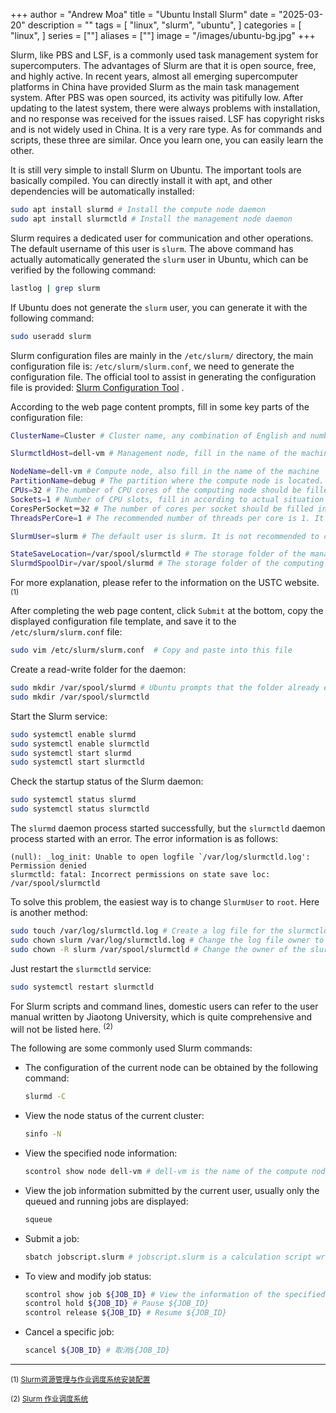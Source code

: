 +++
author = "Andrew Moa"
title = "Ubuntu Install Slurm"
date = "2025-03-20"
description = ""
tags = [
    "linux",
    "slurm",
    "ubuntu",
]
categories = [
    "linux",
]
series = [""]
aliases = [""]
image = "/images/ubuntu-bg.jpg"
+++

Slurm, like PBS and LSF, is a commonly used task management system for supercomputers. The advantages of Slurm are that it is open source, free, and highly active. In recent years, almost all emerging supercomputer platforms in China have provided Slurm as the main task management system. After PBS was open sourced, its activity was pitifully low. After updating to the latest system, there were always problems with installation, and no response was received for the issues raised. LSF has copyright risks and is not widely used in China. It is a very rare type. As for commands and scripts, these three are similar. Once you learn one, you can easily learn the other.

It is still very simple to install Slurm on Ubuntu. The important tools are basically compiled. You can directly install it with apt, and other dependencies will be automatically installed:
```Bash
sudo apt install slurmd	# Install the compute node daemon
sudo apt install slurmctld # Install the management node daemon
```

Slurm requires a dedicated user for communication and other operations. The default username of this user is `slurm`. The above command has actually automatically generated the `slurm` user in Ubuntu, which can be verified by the following command:
```Bash
lastlog | grep slurm
```

If Ubuntu does not generate the `slurm` user, you can generate it with the following command:
```Bash
sudo useradd slurm
```

Slurm configuration files are mainly in the `/etc/slurm/` directory, the main configuration file is: `/etc/slurm/slurm.conf`, we need to generate the configuration file. The official tool to assist in generating the configuration file is provided: [Slurm Configuration Tool](https://slurm.schedmd.com/configurator.html) .

According to the web page content prompts, fill in some key parts of the configuration file:
```Bash
ClusterName=Cluster # Cluster name, any combination of English and numbers

SlurmctldHost=dell-vm # Management node, fill in the name of the machine here

NodeName=dell-vm # Compute node, also fill in the name of the machine
PartitionName=debug # The partition where the compute node is located. The default value is debug.
CPUs=32 # The number of CPU cores of the computing node should be filled in according to the actual situation.
Sockets=1 # Number of CPU slots, fill in according to actual situation
CoresPerSocket＝32 # The number of cores per socket should be filled in according to the actual situation.
ThreadsPerCore=1 # The recommended number of threads per core is 1. It is not recommended to enable hyperthreading.

SlurmUser=slurm # The default user is slurm. It is not recommended to change to root user.

StateSaveLocation=/var/spool/slurmctld # The storage folder of the management node daemon process, the default is OK
SlurmdSpoolDir=/var/spool/slurmd # The storage folder of the computing point daemon process, the default is OK
```
For more explanation, please refer to the information on the USTC website. <sup>(1)

After completing the web page content, click `Submit` at the bottom, copy the displayed configuration file template, and save it to the `/etc/slurm/slurm.conf` file:
```Bash
sudo vim /etc/slurm/slurm.conf	# Copy and paste into this file
```

Create a read-write folder for the daemon:
```Bash
sudo mkdir /var/spool/slurmd # Ubuntu prompts that the folder already exists, ignore it
sudo mkdir /var/spool/slurmctld
```

Start the Slurm service:
```Bash
sudo systemctl enable slurmd
sudo systemctl enable slurmctld
sudo systemctl start slurmd
sudo systemctl start slurmctld
```

Check the startup status of the Slurm daemon:
```Bash
sudo systemctl status slurmd
sudo systemctl status slurmctld
```

The `slurmd` daemon process started successfully, but the `slurmctld` daemon process started with an error. The error information is as follows:
```text
(null): _log_init: Unable to open logfile `/var/log/slurmctld.log': Permission denied
slurmctld: fatal: Incorrect permissions on state save loc: /var/spool/slurmctld
```

To solve this problem, the easiest way is to change `SlurmUser` to `root`. Here is another method:
```Bash
sudo touch /var/log/slurmctld.log # Create a log file for the slurmctld daemon
sudo chown slurm /var/log/slurmctld.log # Change the log file owner to the slurm user
sudo chown -R slurm /var/spool/slurmctld # Change the owner of the slurmctld daemon read-write folder to the slurm user
```

Just restart the `slurmctld` service:
```Bash
sudo systemctl restart slurmctld
```

For Slurm scripts and command lines, domestic users can refer to the user manual written by Jiaotong University, which is quite comprehensive and will not be listed here. <sup>(2)

The following are some commonly used Slurm commands:

- The configuration of the current node can be obtained by the following command:
  ```Bash
  slurmd -C
  ```

- View the node status of the current cluster:
  ```Bash
  sinfo -N
  ```

- View the specified node information:
  ```Bash
  scontrol show node dell-vm # dell-vm is the name of the compute node
  ```

- View the job information submitted by the current user, usually only the queued and running jobs are displayed:
  ```Bash
  squeue
  ```

- Submit a job:
  ```Bash
  sbatch jobscript.slurm # jobscript.slurm is a calculation script written by the user, and the suffix can be omitted
  ```

- To view and modify job status:
  ```Bash
  scontrol show job ${JOB_ID} # View the information of the specified job. ${JOB_ID} corresponds to the job number in the first column displayed by squeue.
  scontrol hold ${JOB_ID} # Pause ${JOB_ID}
  scontrol release ${JOB_ID} # Resume ${JOB_ID}
  ```

- Cancel a specific job:
  ```Bash
  scancel ${JOB_ID} # 取消${JOB_ID}
  ```

---

<sup>(1) [Slurm资源管理与作业调度系统安装配置](https://scc.ustc.edu.cn/hmli/doc/linux/slurm-install/slurm-install.html#id17)

<sup>(2) [Slurm 作业调度系统](https://docs.hpc.sjtu.edu.cn/job/slurm.html)
